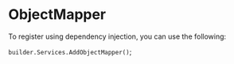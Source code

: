 # ObjectMapper

To register using dependency injection, you can use the following:

``builder.Services.AddObjectMapper()``;
